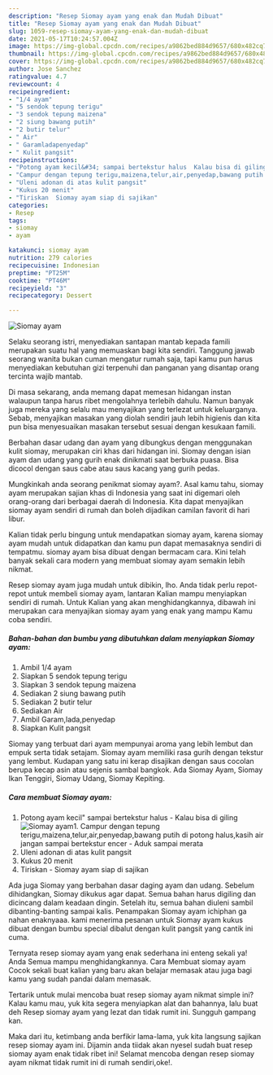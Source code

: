 ```yaml
---
description: "Resep Siomay ayam yang enak dan Mudah Dibuat"
title: "Resep Siomay ayam yang enak dan Mudah Dibuat"
slug: 1059-resep-siomay-ayam-yang-enak-dan-mudah-dibuat
date: 2021-05-17T10:24:57.004Z
image: https://img-global.cpcdn.com/recipes/a9862bed884d9657/680x482cq70/siomay-ayam-foto-resep-utama.jpg
thumbnail: https://img-global.cpcdn.com/recipes/a9862bed884d9657/680x482cq70/siomay-ayam-foto-resep-utama.jpg
cover: https://img-global.cpcdn.com/recipes/a9862bed884d9657/680x482cq70/siomay-ayam-foto-resep-utama.jpg
author: Jose Sanchez
ratingvalue: 4.7
reviewcount: 4
recipeingredient:
- "1/4 ayam"
- "5 sendok tepung terigu"
- "3 sendok tepung maizena"
- "2 siung bawang putih"
- "2 butir telur"
- " Air"
- " Garamladapenyedap"
- " Kulit pangsit"
recipeinstructions:
- "Potong ayam kecil&#34; sampai bertekstur halus  Kalau bisa di giling"
- "Campur dengan tepung terigu,maizena,telur,air,penyedap,bawang putih di potong halus,kasih air jangan sampai bertekstur encer Aduk sampai merata"
- "Uleni adonan di atas kulit pangsit"
- "Kukus 20 menit"
- "Tiriskan  Siomay ayam siap di sajikan"
categories:
- Resep
tags:
- siomay
- ayam

katakunci: siomay ayam 
nutrition: 279 calories
recipecuisine: Indonesian
preptime: "PT25M"
cooktime: "PT46M"
recipeyield: "3"
recipecategory: Dessert

---
```



![Siomay ayam](https://img-global.cpcdn.com/recipes/a9862bed884d9657/680x482cq70/siomay-ayam-foto-resep-utama.jpg)

Selaku seorang istri, menyediakan santapan mantab kepada famili merupakan suatu hal yang memuaskan bagi kita sendiri. Tanggung jawab seorang  wanita bukan cuman mengatur rumah saja, tapi kamu pun harus menyediakan kebutuhan gizi terpenuhi dan panganan yang disantap orang tercinta wajib mantab.

Di masa  sekarang, anda memang dapat memesan hidangan instan walaupun tanpa harus ribet mengolahnya terlebih dahulu. Namun banyak juga mereka yang selalu mau menyajikan yang terlezat untuk keluarganya. Sebab, menyajikan masakan yang diolah sendiri jauh lebih higienis dan kita pun bisa menyesuaikan masakan tersebut sesuai dengan kesukaan famili. 

Berbahan dasar udang dan ayam yang dibungkus dengan menggunakan kulit siomay, merupakan ciri khas dari hidangan ini. Siomay dengan isian ayam dan udang yang gurih enak dinikmati saat berbuka puasa. Bisa dicocol dengan saus cabe atau saus kacang yang gurih pedas.

Mungkinkah anda seorang penikmat siomay ayam?. Asal kamu tahu, siomay ayam merupakan sajian khas di Indonesia yang saat ini digemari oleh orang-orang dari berbagai daerah di Indonesia. Kita dapat menyajikan siomay ayam sendiri di rumah dan boleh dijadikan camilan favorit di hari libur.

Kalian tidak perlu bingung untuk mendapatkan siomay ayam, karena siomay ayam mudah untuk didapatkan dan kamu pun dapat memasaknya sendiri di tempatmu. siomay ayam bisa dibuat dengan bermacam cara. Kini telah banyak sekali cara modern yang membuat siomay ayam semakin lebih nikmat.

Resep siomay ayam juga mudah untuk dibikin, lho. Anda tidak perlu repot-repot untuk membeli siomay ayam, lantaran Kalian mampu menyiapkan sendiri di rumah. Untuk Kalian yang akan menghidangkannya, dibawah ini merupakan cara menyajikan siomay ayam yang enak yang mampu Kamu coba sendiri.

<!--inarticleads1-->

##### Bahan-bahan dan bumbu yang dibutuhkan dalam menyiapkan Siomay ayam:

1. Ambil 1/4 ayam
1. Siapkan 5 sendok tepung terigu
1. Siapkan 3 sendok tepung maizena
1. Sediakan 2 siung bawang putih
1. Sediakan 2 butir telur
1. Sediakan  Air
1. Ambil  Garam,lada,penyedap
1. Siapkan  Kulit pangsit


Siomay yang terbuat dari ayam mempunyai aroma yang lebih lembut dan empuk serta tidak setajam. Siomay ayam memiliki rasa gurih dengan tekstur yang lembut. Kudapan yang satu ini kerap disajikan dengan saus cocolan berupa kecap asin atau sejenis sambal bangkok. Ada Siomay Ayam, Siomay Ikan Tenggiri, Siomay Udang, Siomay Kepiting. 

<!--inarticleads2-->

##### Cara membuat Siomay ayam:

1. Potong ayam kecil&#34; sampai bertekstur halus  - Kalau bisa di giling
<img src="https://img-global.cpcdn.com/steps/1671c57f1c00d3d9/160x128cq70/siomay-ayam-langkah-memasak-1-foto.jpg" alt="Siomay ayam">1. Campur dengan tepung terigu,maizena,telur,air,penyedap,bawang putih di potong halus,kasih air jangan sampai bertekstur encer - Aduk sampai merata
1. Uleni adonan di atas kulit pangsit
1. Kukus 20 menit
1. Tiriskan  - Siomay ayam siap di sajikan


Ada juga Siomay yang berbahan dasar daging ayam dan udang. Sebelum dihidangkan, Siomay dikukus agar dapat. Semua bahan harus digiling dan dicincang dalam keadaan dingin. Setelah itu, semua bahan diuleni sambil dibanting-banting sampai kalis. Penampakan Siomay ayam ichiphan ga nahan enaknyaaa. kami menerima pesanan untuk Siomay ayam kukus dibuat dengan bumbu special dibalut dengan kulit pangsit yang cantik ini cuma. 

Ternyata resep siomay ayam yang enak sederhana ini enteng sekali ya! Anda Semua mampu menghidangkannya. Cara Membuat siomay ayam Cocok sekali buat kalian yang baru akan belajar memasak atau juga bagi kamu yang sudah pandai dalam memasak.

Tertarik untuk mulai mencoba buat resep siomay ayam nikmat simple ini? Kalau kamu mau, yuk kita segera menyiapkan alat dan bahannya, lalu buat deh Resep siomay ayam yang lezat dan tidak rumit ini. Sungguh gampang kan. 

Maka dari itu, ketimbang anda berfikir lama-lama, yuk kita langsung sajikan resep siomay ayam ini. Dijamin anda tiidak akan nyesel sudah buat resep siomay ayam enak tidak ribet ini! Selamat mencoba dengan resep siomay ayam nikmat tidak rumit ini di rumah sendiri,oke!.

